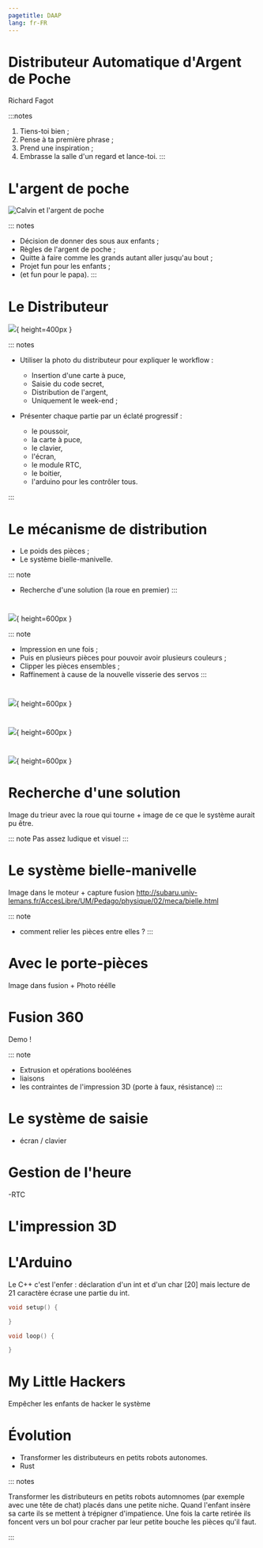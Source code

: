```yaml
---
pagetitle: DAAP
lang: fr-FR
---
```



# Distributeur Automatique d'Argent de Poche

Richard Fagot

:::notes
1. Tiens-toi bien ;
1. Pense à ta première phrase ;
1. Prend une inspiration ;
1. Embrasse la salle d'un regard et lance-toi.
:::




# L'argent de poche

![Calvin et l'argent de poche](assets/img/calvin.jpg)


::: notes
- Décision de donner des sous aux enfants ;
- Règles de l'argent de poche ;
- Quitte à faire comme les grands autant aller jusqu'au bout ;
- Projet fun pour les enfants ;
- (et fun pour le papa).
:::




# Le Distributeur

![](assets/img/eclaté.png){ height=400px }


::: notes

- Utiliser la photo du distributeur pour expliquer le workflow :
    - Insertion d'une carte à puce,
    - Saisie du code secret,
    - Distribution de l'argent,
    - Uniquement le week-end ;

- Présenter chaque partie par un éclaté progressif :
    - le poussoir,
    - la carte à puce,
    - le clavier,
    - l'écran,
    - le module RTC,
    - le boitier,
    - l'arduino pour les contrôler tous.

:::


# Le mécanisme de distribution
 - Le poids des pièces ;
 - Le système bielle-manivelle.

::: note
- Recherche d'une solution (la roue en premier)
:::

# 
![](assets/img/poussoir.png){ height=600px }

::: note
- Impression en une fois ;
- Puis en plusieurs pièces pour pouvoir avoir plusieurs couleurs ;
- Clipper les pièces ensembles ;
- Raffinement à cause de la nouvelle visserie des servos
:::

#
![](assets/img/porte-pieces.png){ height=600px }

#
![](assets/img/face-pieces.png){ height=600px }

# 
![](assets/img/distributeur.png){ height=600px }


# Recherche d'une solution

Image du trieur avec la roue qui tourne + image de ce que le système aurait pu être.

::: note
Pas assez ludique et visuel
:::

# Le système bielle-manivelle
Image dans le moteur + capture fusion
http://subaru.univ-lemans.fr/AccesLibre/UM/Pedago/physique/02/meca/bielle.html

::: note
- comment relier les pièces entre elles ?
:::

# Avec le porte-pièces
Image dans fusion + Photo réélle

# Fusion 360
Demo !

::: note
- Extrusion et opérations booléénes
- liaisons
- les contraintes de l'impression 3D (porte à faux, résistance)
:::

# Le système de saisie
- écran / clavier

# Gestion de l'heure
-RTC

# L'impression 3D

# L'Arduino
Le C++ c'est l'enfer : déclaration d'un int et d'un char [20] mais lecture de 21 caractère écrase une partie du int.
```cpp
void setup() {

}

void loop() {

}

```


# My Little Hackers
Empêcher les enfants de hacker le système


# Évolution

- Transformer les distributeurs en petits robots autonomes.
- Rust

::: notes

Transformer les distributeurs en petits robots automnomes (par exemple avec une tête de chat) placés dans une petite niche.
Quand l'enfant insère sa carte ils se mettent à trépigner d'impatience.
Une fois la carte retirée ils foncent vers un bol pour cracher par leur petite bouche les pièces qu'il faut.

:::
